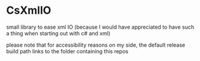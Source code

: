 # CsXmlIO
small library to ease xml IO (because I would have appreciated to have such a thing when starting out with c# and xml)

please note that for accessibility reasons on my side, the default release build path links to the folder containing this repos
